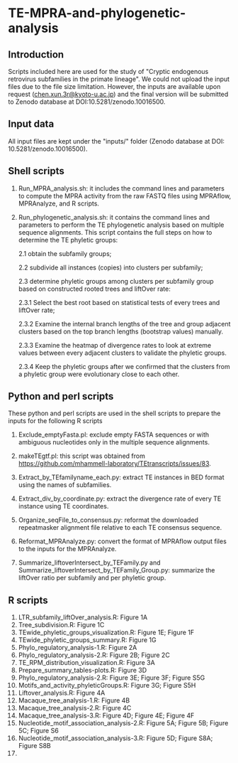 # TE-MPRA-and-phylogenetic-analysis

## Introduction
Scripts included here are used for the study of "Cryptic endogenous retrovirus subfamilies in the primate lineage". We could not upload the input files due to the file size limitation. However, the inputs are available upon request (chen.xun.3r@kyoto-u.ac.jp) and the final version will be submitted to Zenodo database at DOI:10.5281/zenodo.10016500.

## Input data
All input files are kept under the "inputs/" folder (Zenodo database at DOI: 10.5281/zenodo.10016500).

## Shell scripts
1. Run_MPRA_analysis.sh: it includes the command lines and parameters to compute the MPRA activity from the raw FASTQ files using MPRAflow, MPRAnalyze, and R scripts.

2. Run_phylogenetic_analysis.sh: it contains the command lines and parameters to perform the TE phylogenetic analysis based on multiple sequence alignments. This script contains the full steps on how to determine the TE phyletic groups:

   2.1 obtain the subfamily groups;
   
   2.2 subdivide all instances (copies) into clusters per subfamily;

   2.3 determine phyletic groups among clusters per subfamily group based on constructed rooted trees and liftOver rate:
   
      2.3.1 Select the best root based on statistical tests of every trees and liftOver rate;
   
      2.3.2 Examine the internal branch lengths of the tree and group adjacent clusters based on the top branch lengths (bootstrap values) manually. 
   
      2.3.3 Examine the heatmap of divergence rates to look at extreme values between every adjacent clusters to validate the phyletic groups. 
   
      2.3.4 Keep the phyletic groups after we confirmed that the clusters from a phyletic group were evolutionary close to each other.

## Python and perl scripts
These python and perl scripts are used in the shell scripts to prepare the inputs for the following R scripts

   1. Exclude_emptyFasta.pl: exclude empty FASTA sequences or with ambiguous nucleotides only in the multiple sequence alignments.

   2. makeTEgtf.pl: this script was obtained from https://github.com/mhammell-laboratory/TEtranscripts/issues/83.

   3. Extract_by_TEfamilyname_each.py: extract TE instances in BED format using the names of subfamilies.

   4. Extract_div_by_coordinate.py: extract the divergence rate of every TE instance using TE coordinates.

   5. Organize_seqFile_to_consensus.py: reformat the downloaded repeatmasker alignment file relative to each TE consensus sequence.

   6. Reformat_MPRAnalyze.py: convert the format of MPRAflow output files to the inputs for the MPRAnalyze.

   7. Summarize_liftoverIntersect_by_TEFamily.py and Summarize_liftoverIntersect_by_TEFamily_Group.py: summarize the liftOver ratio per subfamily and per phyletic group.

## R scripts
   1. LTR_subfamily_liftOver_analysis.R: Figure 1A
   2. Tree_subdivision.R: Figure 1C
   3. TEwide_phyletic_groups_visualization.R: Figure 1E; Figure 1F
   4. TEwide_phyletic_groups_summary.R: Figure 1G
   5. Phylo_regulatory_analysis-1.R: Figure 2A
   6. Phylo_regulatory_analysis-2.R: Figure 2B; Figure 2C
   7. TE_RPM_distribution_visualization.R: Figure 3A
   8. Prepare_summary_tables-plots.R: Figure 3D
   9. Phylo_regulatory_analysis-2.R: Figure 3E; Figure 3F; Figure S5G
   10. Motifs_and_activity_phyleticGroups.R: Figure 3G; Figure S5H
   11. Liftover_analysis.R: Figure 4A
   12. Macaque_tree_analysis-1.R: Figure 4B
   13. Macaque_tree_analysis-2.R: Figure 4C
   14. Macaque_tree_analysis-3.R: Figure 4D; Figure 4E; Figure 4F
   15. Nucleotide_motif_association_analysis-2.R: Figure 5A; Figure 5B; Figure 5C; Figure S6
   16. Nucleotide_motif_association_analysis-3.R: Figure 5D; Figure S8A; Figure S8B
   17. 




